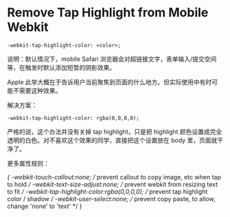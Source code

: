 # Remove Tap Highlight from Mobile Webkit

`-webkit-tap-highlight-color: <color>;`

说明：默认情况下，mobile Safari 浏览器会对超链接文字，表单输入/提交空间等，在触发时默认添加短暂的阴影效果。

Apple 此举大概在于告诉用户当前聚焦到页面的什么地方。但实际使用中有时可能不需要这种效果。

解决方案：

`-webkit-tap-highlight-color: rgba(0,0,0,0);`

严格的说，这个办法并没有关掉 tap highlight，只是把 highlight 颜色设置成完全透明的白色。对不喜欢这个效果的同学，直接把这个设置放在 body 里，页面就干净了。

更多属性规则：

*{
        -webkit-touch-callout:none;                /* prevent callout to copy image, etc when tap to hold */
        -webkit-text-size-adjust:none;             /* prevent webkit from resizing text to fit */
        -webkit-tap-highlight-color:rgba(0,0,0,0); /* prevent tap highlight color / shadow */
        -webkit-user-select:none;                  /* prevent copy paste, to allow, change 'none' to 'text' */
    }